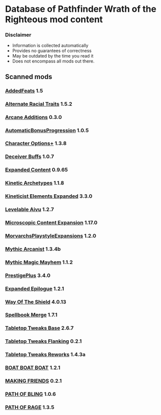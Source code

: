 # Database of Pathfinder Wrath of the Righteous mod content

### Disclaimer

- Information is collected automatically
- Provides no guarantees of correctness
- May be outdated by the time you read it
- Does not encompass all mods out there.


## Scanned mods

### [AddedFeats](./AddedFeats/README.md) 1.5

### [Alternate Racial Traits](./AlternateRacialTraits/README.md) 1.5.2

### [Arcane Additions](./ArcaneAdditions/README.md) 0.3.0

### [AutomaticBonusProgression](./AutomaticBonusProgression/README.md) 1.0.5

### [Character Options+](./CharacterOptionsPlus/README.md) 1.3.8

### [Deceiver Buffs](./deceiverbuff/README.md) 1.0.7

### [Expanded Content](./ExpandedContent/README.md) 0.9.65

### [Kinetic Archetypes](./KineticArchetypes/README.md) 1.1.8

### [Kineticist Elements Expanded](./KineticistElementsExpanded/README.md) 3.3.0

### [Levelable Aivu](./LevelableAivu/README.md) 1.2.7

### [Microscopic Content Expansion](./MicroscopicContentExpansion/README.md) 1.17.0

### [MorvarchsPlaystyleExpansions](./MorvarchsPlaystyleExpansions/README.md) 1.2.0

### [Mythic Arcanist](./MythicArcanist/README.md) 1.3.4b

### [Mythic Magic Mayhem](./MythicMagicMayhem/README.md) 1.1.2

### [PrestigePlus](./PrestigePlus/README.md) 3.4.0

### [Expanded Epilogue](./RanEpilogue/README.md) 1.2.1

### [Way Of The Shield](./Shield/README.md) 4.0.13

### [Spellbook Merge](./SpellbookMerge/README.md) 1.7.1

### [Tabletop Tweaks Base](./TabletopTweaks-Base/README.md) 2.6.7

### [Tabletop Tweaks Flanking](./TabletopTweaks-Flanking/README.md) 0.2.1

### [Tabletop Tweaks Reworks](./TabletopTweaks-Reworks/README.md) 1.4.3a

### [BOAT BOAT BOAT](./WOTR_BOAT_BOAT_BOAT/README.md) 1.2.1

### [MAKING FRIENDS](./WOTR_MAKING_FRIENDS/README.md) 0.2.1

### [PATH OF BLING](./WOTR_PATH_OF_BLING/README.md) 1.0.6

### [PATH OF RAGE](./WOTR_PATH_OF_RAGE/README.md) 1.3.5


